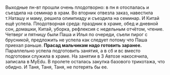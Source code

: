 Выходные пн-вт прошли очень плодотворно: в пн я отоспалась и съездила на семинар в храм. Во вторник отвезла заказ, навестила т.Наташу и маму, решила олимпиаду и съездила на семинар. И Китай ещё успела.
Плодотворная среда: праздник в храме, обед и дневной сон, домашки, Китай, уборка, рефлексия с недельным отчётом, чтение.
Четверг и пятницу были Паша и Илья по очереди, съели пирог с брусникой, предложить не успела как следует потому что Паша приехал раньше. **Прасад мальчикам надо готовить заранее.** Параллельно успела подготовить занятия, а в сб и вс вместо подготовки служила в храме.
На занятии в 3 Автозе накосячила, записала в MyEdu.
В пролете осталась закупка базового трикотажа, что обидно. И Таня, Таня, Таня, не потерять бы ее.

